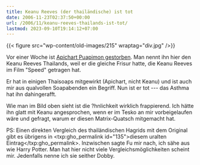 ```yaml
---
title: Keanu Reeves (der thailändische) ist tot
date: 2006-11-23T02:37:50+00:00
url: /2006/11/keanu-reeves-thailands-ist-tot/
lastmod: 2023-09-10T19:14:12+07:00
---
```

{{< figure src="wp-content/old-images/215" wraptag="div.jpg" />}}

Vor einer Woche ist [Apichart Puapimon gestorben][1]. Man nennt ihn hier den Keanu Reeves Thailands, weil er die gleiche Frisur hatte, die Keanu Reeves im Film "Speed" getragen hat.

Er hat in einigen Thaisoaps mitgewirkt (Apichart, nicht Keanu) und ist auch mir aus qualvollen Soapabenden ein Begriff. Nun ist er tot --- das Asthma hat ihn dahingerafft.

Wie man im Bild oben sieht ist die ?hnlichkeit wirklich frappierend. Ich hätte ihn glatt mit Keanu angesprochen, wenn er im Tesko an mir vorbeigelaufen wäre und gefragt, warum er diesen Matrix-Quatsch mitgemacht hat.

PS: Einen direkten Vergleich des thailändischen Hagrids mit dem Original gibt es übrigens in <txp:gho_permalink id="135">diesem uralten Eintrag</txp:gho_permalink>. Inzwischen sagte Fu mir nach, ich sähe aus wie Harry Potter. Man hat hier nicht viele Vergleichsmöglichkeiten scheint mir. Jedenfalls nenne ich sie seither Dobby.

 [1]: http://www.nationmultimedia.com/2006/11/17/national/national_30019210.php
